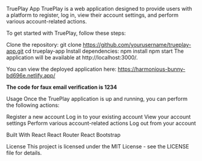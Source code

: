 TruePlay App
TruePlay is a web application designed to provide users with a platform to register, log in, view their account settings, and perform various account-related actions.

To get started with TruePlay, follow these steps:

Clone the repository:
git clone https://github.com/yourusername/trueplay-app.git
cd trueplay-app
Install dependencies:
npm install
npm start
The application will be available at http://localhost:3000/.

You can view the deployed application here:
https://harmonious-bunny-bd696e.netlify.app/

<strong>The code for faux email verification is 1234</strong>

Usage
Once the TruePlay application is up and running, you can perform the following actions:

Register a new account
Log in to your existing account
View your account settings
Perform various account-related actions
Log out from your account

Built With
React
React Router
React Bootstrap

License
This project is licensed under the MIT License - see the LICENSE file for details.
